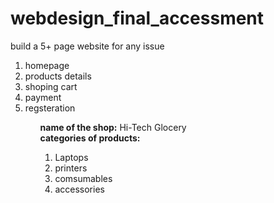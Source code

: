 # webdesign_final_accessment
build a 5+ page website for any issue
<ol>
<li>homepage</li>
<li>products details</li>
<li>shoping cart</li>
<li>payment</li>
<li>regsteration</li>
<ol>
  
<b>name of the shop:</b> Hi-Tech Glocery<br/>
<b>categories of products:</b> 
<ol>
  <li>Laptops</li>
  <li>printers</li>
  <li>comsumables</li>
  <li>accessories</li>
</ol>

